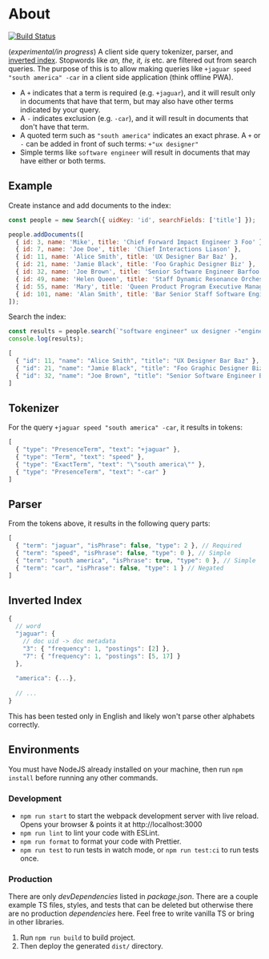 # About
[![Build Status](https://github.com/vasilionjea/webpack-frontend-template/actions/workflows/unit-tests.yml/badge.svg)](https://github.com/vasilionjea/webpack-frontend-template/actions/workflows/unit-tests.yml)

(_experimental/in progress_) A client side query tokenizer, parser, and [inverted index](https://en.wikipedia.org/wiki/Inverted_index). Stopwords like _an, the, it, is_ etc. are filtered out from search queries. The purpose of this is to allow making queries like `+jaguar speed "south america" -car` in a client side application (think offline PWA).

* A `+` indicates that a term is required (e.g. `+jaguar`), and it will result only in documents that have that term, but may also have other terms indicated by your query. 
* A `-` indicates exclusion (e.g. `-car`), and it will result in documents that don't have that term. 
* A quoted term such as `"south america"` indicates an exact phrase. A `+` or `-` can be added in front of such terms: `+"ux designer"`
* Simple terms like `software engineer` will result in documents that may have either or both terms.

## Example
Create instance and add documents to the index:
```js
const people = new Search({ uidKey: 'id', searchFields: ['title'] });

people.addDocuments([
  { id: 3, name: 'Mike', title: 'Chief Forward Impact Engineer 3 Foo' },
  { id: 7, name: 'Joe Doe', title: 'Chief Interactions Liason' },
  { id: 11, name: 'Alice Smith', title: 'UX Designer Bar Baz' },
  { id: 21, name: 'Jamie Black', title: 'Foo Graphic Designer Biz' },
  { id: 32, name: 'Joe Brown', title: 'Senior Software Engineer Barfoo' },
  { id: 49, name: 'Helen Queen', title: 'Staff Dynamic Resonance Orchestrator Foo' },
  { id: 55, name: 'Mary', title: 'Queen Product Program Executive Manager Foo' },
  { id: 101, name: 'Alan Smith', title: 'Bar Senior Staff Software Engineer 3 Foobar' },
]);
```
Search the index:
```js
const results = people.search(`"software engineer" ux designer -"engineer 3"`);
console.log(results);
```
```js 
[
  { "id": 11, "name": "Alice Smith", "title": "UX Designer Bar Baz" },
  { "id": 21, "name": "Jamie Black", "title": "Foo Graphic Designer Biz"},
  { "id": 32, "name": "Joe Brown", "title": "Senior Software Engineer Barfoo" }
]
```

## Tokenizer 
For the query `+jaguar speed "south america" -car`, it results in tokens:
```js
[
  { "type": "PresenceTerm", "text": "+jaguar" },
  { "type": "Term", "text": "speed" },
  { "type": "ExactTerm", "text": "\"south america\"" },
  { "type": "PresenceTerm", "text": "-car" }
]
```
## Parser
From the tokens above, it results in the following query parts:
```js
[
  { "term": "jaguar", "isPhrase": false, "type": 2 }, // Required
  { "term": "speed", "isPhrase": false, "type": 0 }, // Simple
  { "term": "south america", "isPhrase": true, "type": 0 }, // Simple
  { "term": "car", "isPhrase": false, "type": 1 } // Negated
]
```

## Inverted Index
```js
{
  // word
  "jaguar": {
    // doc uid -> doc metadata
    "3": { "frequency": 1, "postings": [2] },
    "7": { "frequency": 1, "postings": [5, 17] }
  },
  
  "america": {...},
  
  // ...
}
```

This has been tested only in English and likely won't parse other alphabets correctly.

## Environments
You must have NodeJS already installed on your machine, then run `npm install` before running any other commands.

### Development 
* `npm run start` to start the webpack development server with live reload. Opens your browser & points it at http://localhost:3000
* `npm run lint` to lint your code with ESLint.
* `npm run format` to format your code with Prettier.
* `npm run test` to run tests in watch mode, or `npm run test:ci` to run tests once.

### Production
There are only _devDependencies_ listed in _package.json_. There are a couple example TS files, styles, and tests that can be deleted but otherwise there are no production _dependencies_ here. Feel free to write vanilla TS or bring in other libraries.

1. Run `npm run build` to build project.
2. Then deploy the generated `dist/` directory.

